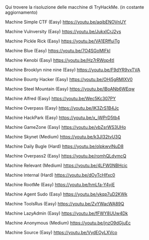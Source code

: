 Qui trovere la risoluzione delle macchine di TryHackMe. (in costante aggiornamento)

Machine Simple CTF (Easy)
https://youtu.be/aqibENOVnUY

Machine Vulnversity (Easy)
https://youtu.be/JukxICrJ2ys

Machine Pickle Rick (Easy)
https://youtu.be/VA1ERffuiTg

Machine Blue (Easy)
https://youtu.be/7O4SGoMIFkI

Machine Kenobi (Easy)
https://youtu.be/Hz7rRWop4tI

Machine Brooklyn nine nine (Easy)
https://youtu.be/F9dYR9vxTVA

Machine Bounty Hacker (Easy)
https://youtu.be/OHj5gRMIXV0

Machine Steel Mountain (Easy)
https://youtu.be/lBoANb6WEqw

Machine Alfred (Easy)
https://youtu.be/Wec5Kc307PY

Machine Overpass (Easy)
https://youtu.be/IK3ZrS1B4Jc

Machine HackPark (Easy)
https://youtu.be/x_jWPrD5tb4

Machine GameZone (Easy)
https://youtu.be/vbZsrWS3UHo

Machine Skynet (Medium)
https://youtu.be/k3JI32tvU3Q

Machine Daily Bugle (Hard)
https://youtu.be/olpkwvlNuD8

Machine Overpass2 (Easy)
https://youtu.be/romhQLdymcQ

Machine Relevant (Medium)
https://youtu.be/4LFW0NBHcic

Machine Internal (Hard)
https://youtu.be/dOyTcHlfxc0

Machine RootMe (Easy)
https://youtu.be/hmLfa-Y4yjE

Machine Agent Sudo (Easy)
https://youtu.be/ykqp7uD2KWk

Machine ToolsRus (Easy)
https://youtu.be/ZvYWacWA89Q

Machine LazyAdmin (Easy)
https://youtu.be/fFWY8UUw4Dk

Machine Anonymous (Medium)
https://youtu.be/jnzO9dGjuEc

Machine Source (Easy)
https://youtu.be/VydEOyLXVco

